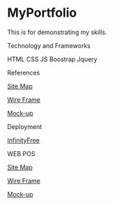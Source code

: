 # MyPortfolio
This is for  demonstrating my skills.

Technology and Frameworks 

HTML
CSS
JS
Boostrap
Jquery 

References

<a href="https://drive.google.com/file/d/1eYn-GKqT4YiE5C5ZisnWTaeY3V2HXubp/view?usp=sharing" target="_blank"> Site Map</a>

<a href="https://drive.google.com/file/d/1jnuduxUXazhy5N4FloNl-dI8YaBCg84O/view?usp=sharing" target="_blank"> Wire Frame</a>

<a href="https://www.figma.com/file/0CBseyWtdLBnsMgaNJcywL/Untitled?node-id=0%3A1&t=mmGZHFddPK3kkA3T-1" target="_blank"> Mock-up</a>


Deployment

<a href="http://hirusha.epizy.com/?i=1" target="_blank"> InfinityFree</a>


WEB POS


<a href="https://app.diagrams.net/#G1p4K6gUWNPExu8YCsMxUOG_0kaxKsrmGo" target="_blank"> Site Map</a>

<a href="https://app.diagrams.net/#G1Q7cxYyChvg3YOOLcdUHEflhTMlBZbgvE" target="_blank"> Wire Frame</a>

<a href="https://www.figma.com/file/QKnCJC1yVO1YPeB4mofrUV/POS-Mockup?type=design&node-id=0-1&t=QVAchMQXjAlwgWL0-0" target="_blank"> Mock-up</a>

